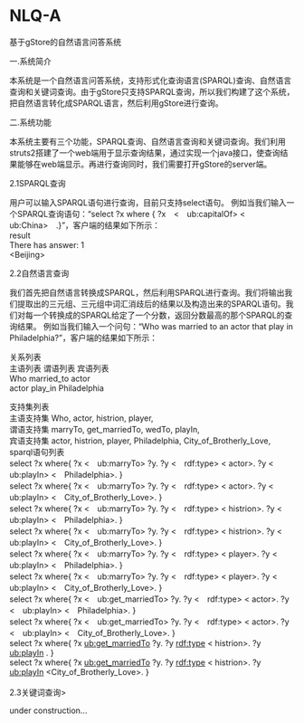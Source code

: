 # NLQ-A
基于gStore的自然语言问答系统

一.系统简介

本系统是一个自然语言问答系统，支持形式化查询语言(SPARQL)查询、自然语言查询和关键词查询。由于gStore只支持SPARQL查询，所以我们构建了这个系统，把自然语言转化成SPARQL语言，然后利用gStore进行查询。

二.系统功能

本系统主要有三个功能，SPARQL查询、自然语言查询和关键词查询。我们利用struts2搭建了一个web端用于显示查询结果，通过实现一个java接口，使查询结果能够在web端显示。再进行查询同时，我们需要打开gStore的server端。

2.1SPARQL查询

用户可以输入SPARQL语句进行查询，目前只支持select语句。
例如当我们输入一个SPARQL查询语句：“select ?x where {	?x　<　ub:capitalOf>	<　ub:China>　.}”，客户端的结果如下所示：<br>
result   
There has answer: 1   
<<result>Beijing><br>   

2.2自然语言查询

我们首先把自然语言转换成SPARQL，然后利用SPARQL进行查询。我们将输出我们提取出的三元组、三元组中词汇消歧后的结果以及构造出来的SPARQL语句。我们对每一个转换成的SPARQL给定了一个分数，返回分数最高的那个SPARQL的查询结果。
例如当我们输入一个问句：“Who was married to an actor that play in Philadelphia?”，客户端的结果如下所示：

关系列表   
主语列表	谓语列表	宾语列表   
Who	 married_to	 actor   
actor	 play_in	 Philadelphia   

支持集列表<br>
主语支持集	Who, actor, histrion, player,<br>
谓语支持集	marryTo, get_marriedTo, wedTo, playIn,<br>
宾语支持集	actor, histrion, player, Philadelphia, City_of_Brotherly_Love,<br>
sparql语句列表<br>
select ?x where{ ?x <　ub:marryTo> ?y. ?y <　rdf:type> < actor>. ?y <　ub:playIn> <　Philadelphia>. }  
select ?x where{ ?x <　ub:marryTo> ?y. ?y <　rdf:type> < actor>. ?y <　ub:playIn> <　City_of_Brotherly_Love>. }  
select ?x where{ ?x <　ub:marryTo> ?y. ?y <　rdf:type> < histrion>. ?y <　ub:playIn> <　Philadelphia>. }   
select ?x where{ ?x <　ub:marryTo> ?y. ?y <　rdf:type> < histrion>. ?y <　ub:playIn> <　City_of_Brotherly_Love>. }   
select ?x where{ ?x <　ub:marryTo> ?y. ?y <　rdf:type> < player>. ?y <　ub:playIn> <　Philadelphia>. }   
select ?x where{ ?x <　ub:marryTo> ?y. ?y <　rdf:type> < player>. ?y <　ub:playIn> <　City_of_Brotherly_Love>. }   
select ?x where{ ?x <　ub:get_marriedTo> ?y. ?y <　rdf:type> < actor>. ?y <　ub:playIn> <　Philadelphia>. }   
select ?x where{ ?x <　ub:get_marriedTo> ?y. ?y <　rdf:type> < actor>. ?y <　ub:playIn> <　City_of_Brotherly_Love>. }   
select ?x where{ ?x <ub:get_marriedTo> ?y. ?y <rdf:type> < histrion>. ?y <ub:playIn> <Philadelphia>. }   
select ?x where{ ?x <ub:get_marriedTo> ?y. ?y <rdf:type> < histrion>. ?y <ub:playIn> <City_of_Brotherly_Love>. }<br>   
2.3关键词查询>

under construction...
